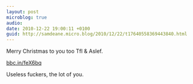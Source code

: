 ```yaml
---
layout: post
microblog: true
audio: 
date: 2010-12-22 19:00:11 +0100
guid: http://samdeane.micro.blog/2010/12/22/t17640558369443840.html
---
```

Merry Christmas to you too Tfl &amp; Aslef.

[bbc.in/feX6bq](http://bbc.in/feX6bq)

Useless fuckers, the lot of you.
